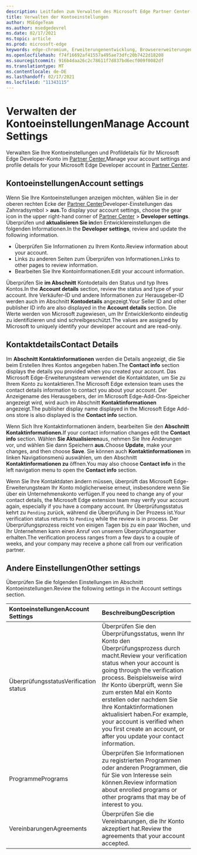 ```yaml
---
description: Leitfaden zum Verwalten des Microsoft Edge Partner Center-Kontos
title: Verwalten der Kontoeinstellungen
author: MSEdgeTeam
ms.author: msedgedevrel
ms.date: 02/17/2021
ms.topic: article
ms.prod: microsoft-edge
keywords: edge-chromium, Erweiterungenentwicklung, Browsererweiterungen, Addons, Partner Center, Entwickler
ms.openlocfilehash: f74f16692af41557a495ae73dfc20b7422d18208
ms.sourcegitcommit: 916b4daa26c2c78611f7d837bd6ecf009f0082df
ms.translationtype: MT
ms.contentlocale: de-DE
ms.lasthandoff: 02/17/2021
ms.locfileid: "11343115"
---
```

# <span data-ttu-id="98541-104">Verwalten der Kontoeinstellungen</span><span class="sxs-lookup"><span data-stu-id="98541-104">Manage Account Settings</span></span>  

<span data-ttu-id="98541-105">Verwalten Sie Ihre Kontoeinstellungen und Profildetails für Ihr Microsoft Edge Developer-Konto im [Partner Center.][MicrosoftPartnerCenter]</span><span class="sxs-lookup"><span data-stu-id="98541-105">Manage your account settings and profile details for your Microsoft Edge Developer account in [Partner Center][MicrosoftPartnerCenter].</span></span>  

## <span data-ttu-id="98541-106">Kontoeinstellungen</span><span class="sxs-lookup"><span data-stu-id="98541-106">Account settings</span></span>  

<span data-ttu-id="98541-107">Wenn Sie Ihre Kontoeinstellungen anzeigen möchten, wählen Sie in der oberen rechten Ecke der [Partner Center][MicrosoftPartnerCenter]Developer-Einstellungen das Zahnradsymbol  >  **aus.**</span><span class="sxs-lookup"><span data-stu-id="98541-107">To display your account settings, choose the gear icon in the upper right-hand corner of [Partner Center][MicrosoftPartnerCenter] > **Developer settings**.</span></span>  <span data-ttu-id="98541-108">Überprüfen und **aktualisieren Sie in**den Entwicklereinstellungen die folgenden Informationen.</span><span class="sxs-lookup"><span data-stu-id="98541-108">In the **Developer settings**, review and update the following information.</span></span>  

*   <span data-ttu-id="98541-109">Überprüfen Sie Informationen zu Ihrem Konto.</span><span class="sxs-lookup"><span data-stu-id="98541-109">Review information about your account.</span></span>  
*   <span data-ttu-id="98541-110">Links zu anderen Seiten zum Überprüfen von Informationen.</span><span class="sxs-lookup"><span data-stu-id="98541-110">Links to other pages to review information.</span></span>  
*   <span data-ttu-id="98541-111">Bearbeiten Sie Ihre Kontoinformationen.</span><span class="sxs-lookup"><span data-stu-id="98541-111">Edit your account information.</span></span>  
    
<span data-ttu-id="98541-112">Überprüfen Sie **im Abschnitt** Kontodetails den Status und typ Ihres Kontos.</span><span class="sxs-lookup"><span data-stu-id="98541-112">In the **Account details** section, review the status and type of your account.</span></span>  <span data-ttu-id="98541-113">Ihre Verkäufer-ID und andere Informationen zur Herausgeber-ID werden auch im Abschnitt **Kontodetails** angezeigt.</span><span class="sxs-lookup"><span data-stu-id="98541-113">Your Seller ID and other publisher ID info are also displayed in the **Account details** section.</span></span>  <span data-ttu-id="98541-114">Die Werte werden von Microsoft zugewiesen, um Ihr Entwicklerkonto eindeutig zu identifizieren und sind schreibgeschützt.</span><span class="sxs-lookup"><span data-stu-id="98541-114">The values are assigned by Microsoft to uniquely identify your developer account and are read-only.</span></span>  

## <span data-ttu-id="98541-115">Kontaktdetails</span><span class="sxs-lookup"><span data-stu-id="98541-115">Contact Details</span></span>  

<span data-ttu-id="98541-116">Im **Abschnitt Kontaktinformationen** werden die Details angezeigt, die Sie beim Erstellen Ihres Kontos angegeben haben.</span><span class="sxs-lookup"><span data-stu-id="98541-116">The **Contact info** section displays the details you provided when you created your account.</span></span>  <span data-ttu-id="98541-117">Das Microsoft Edge-Erweiterungsteam verwendet die Kontaktdaten, um Sie zu Ihrem Konto zu kontaktieren.</span><span class="sxs-lookup"><span data-stu-id="98541-117">The Microsoft Edge extension team uses the contact details information to contact you about your account.</span></span>  <span data-ttu-id="98541-118">Der Anzeigename des Herausgebers, der im Microsoft Edge-Add-Ons-Speicher angezeigt wird, wird auch im Abschnitt **Kontaktinformationen** angezeigt.</span><span class="sxs-lookup"><span data-stu-id="98541-118">The publisher display name displayed in the Microsoft Edge Add-ons store is also displayed is the **Contact info** section.</span></span>  
  
<span data-ttu-id="98541-119">Wenn Sich Ihre Kontaktinformationen ändern, bearbeiten Sie den **Abschnitt Kontaktinformationen.**</span><span class="sxs-lookup"><span data-stu-id="98541-119">If your contact information changes edit the **Contact info** section.</span></span>  <span data-ttu-id="98541-120">Wählen **Sie Aktualisieren**aus, nehmen Sie Ihre Änderungen vor, und wählen Sie dann Speichern **aus.**</span><span class="sxs-lookup"><span data-stu-id="98541-120">Choose **Update**, make your changes, and then choose **Save**.</span></span>  <span data-ttu-id="98541-121">Sie können auch **Kontaktinformationen** im linken Navigationsmenü auswählen, um den Abschnitt **Kontaktinformationen zu** öffnen.</span><span class="sxs-lookup"><span data-stu-id="98541-121">You may also choose **Contact info** in the left navigation menu to open the **Contact info** section.</span></span>  

<span data-ttu-id="98541-122">Wenn Sie Ihre Kontaktdaten ändern müssen, überprüft das Microsoft Edge-Erweiterungsteam Ihr Konto möglicherweise erneut, insbesondere wenn Sie über ein Unternehmenskonto verfügen.</span><span class="sxs-lookup"><span data-stu-id="98541-122">If you need to change any of your contact details, the Microsoft Edge extension team may verify your account again, especially if you have a company account.</span></span>  <span data-ttu-id="98541-123">Ihr Überprüfungsstatus kehrt zu `Pending` zurück, während die Überprüfung in Der Prozess ist.</span><span class="sxs-lookup"><span data-stu-id="98541-123">Your verification status returns to `Pending` while the review is in process.</span></span>  <span data-ttu-id="98541-124">Der Überprüfungsprozess reicht von einigen Tagen bis zu ein paar Wochen, und Ihr Unternehmen kann einen Anruf von unserem Überprüfungspartner erhalten.</span><span class="sxs-lookup"><span data-stu-id="98541-124">The verification process ranges from a few days to a couple of weeks, and your company may receive a phone call from our verification partner.</span></span>  

## <span data-ttu-id="98541-125">Andere Einstellungen</span><span class="sxs-lookup"><span data-stu-id="98541-125">Other settings</span></span>  

<span data-ttu-id="98541-126">Überprüfen Sie die folgenden Einstellungen im Abschnitt Kontoeinstellungen.</span><span class="sxs-lookup"><span data-stu-id="98541-126">Review the following settings in the Account settings section.</span></span>  

| <span data-ttu-id="98541-127">Kontoeinstellungen</span><span class="sxs-lookup"><span data-stu-id="98541-127">Account Settings</span></span> | <span data-ttu-id="98541-128">Beschreibung</span><span class="sxs-lookup"><span data-stu-id="98541-128">Description</span></span> |  
|:--- |:--- |  
| <span data-ttu-id="98541-129">Überprüfungsstatus</span><span class="sxs-lookup"><span data-stu-id="98541-129">Verification status</span></span> | <span data-ttu-id="98541-130">Überprüfen Sie den Überprüfungsstatus, wenn Ihr Konto den Überprüfungsprozess durch macht.</span><span class="sxs-lookup"><span data-stu-id="98541-130">Review your verification status when your account is going through the verification process.</span></span>  <span data-ttu-id="98541-131">Beispielsweise wird Ihr Konto überprüft, wenn Sie zum ersten Mal ein Konto erstellen oder nachdem Sie Ihre Kontaktinformationen aktualisiert haben.</span><span class="sxs-lookup"><span data-stu-id="98541-131">For example, your account is verified when you first create an account, or after you update your contact information.</span></span>  |  
| <span data-ttu-id="98541-132">Programme</span><span class="sxs-lookup"><span data-stu-id="98541-132">Programs</span></span> | <span data-ttu-id="98541-133">Überprüfen Sie Informationen zu registrierten Programmen oder anderen Programmen, die für Sie von Interesse sein können.</span><span class="sxs-lookup"><span data-stu-id="98541-133">Review information about enrolled programs or other programs that may be of interest to you.</span></span>  
| <span data-ttu-id="98541-134">Vereinbarungen</span><span class="sxs-lookup"><span data-stu-id="98541-134">Agreements</span></span> | <span data-ttu-id="98541-135">Überprüfen Sie die Vereinbarungen, die Ihr Konto akzeptiert hat.</span><span class="sxs-lookup"><span data-stu-id="98541-135">Review the agreements that your account accepted.</span></span>  |  

<!-- links -->  

[MicrosoftPartnerCenter]: https://partner.microsoft.com/dashboard/microsoftedge/public/login?ref=dd "Partner Center"  

